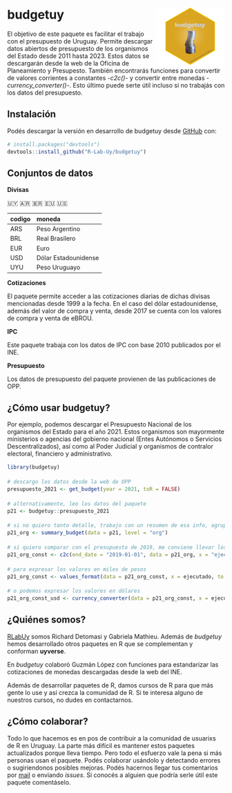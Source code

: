 
<!-- README.md is generated from README.Rmd. Please edit that file -->

# budgetuy <img align="right" src="man/figures/logo.png" alt="logo" width="160">

<!-- badges: start -->
<!-- badges: end -->

El objetivo de este paquete es facilitar el trabajo con el presupuesto
de Uruguay. Permite descargar datos abiertos de presupuesto de los
organismos del Estado desde 2011 hasta 2023. Estos datos se descargarán
desde la web de la Oficina de Planeamiento y Presupesto. También
encontrarás funciones para convertir de valores corrientes a constantes
-*c2c()*- y convertir entre monedas -*currency_converter()*-. Esto
último puede serte útil incluso si no trabajás con los datos del
presupuesto.

## Instalación

Podés descargar la versión en desarrollo de budgetuy desde
[GitHub](https://github.com/R-Lab-Uy/budgetuy) con:

``` r
# install.packages("devtools")
devtools::install_github("R-Lab-Uy/budgetuy")
```

## Conjuntos de datos

**Divisas**

🇺🇾 🇦🇷 🇧🇷 🇪🇺 🇺🇸

| codigo | moneda               |
|:-------|:---------------------|
| ARS    | Peso Argentino       |
| BRL    | Real Brasilero       |
| EUR    | Euro                 |
| USD    | Dólar Estadounidense |
| UYU    | Peso Uruguayo        |

**Cotizaciones**

El paquete permite acceder a las cotizaciones diarias de dichas divisas
mencionadas desde 1999 a la fecha. En el caso del dólar estadounidense,
además del valor de compra y venta, desde 2017 se cuenta con los valores
de compra y venta de eBROU.

**IPC**

Este paquete trabaja con los datos de IPC con base 2010 publicados por
el INE.

**Presupuesto**

Los datos de presupuesto del paquete provienen de las publicaciones de
OPP.

## ¿Cómo usar budgetuy?

Por ejemplo, podemos descargar el Presupuesto Nacional de los organismos
del Estado para el año 2021. Estos organismos son mayormente ministerios
o agencias del gobierno nacional (Entes Autónomos o Servicios
Descentralizados), así como al Poder Judicial y organismos de contralor
electoral, financiero y administrativo.

``` r
library(budgetuy)

# descargo los datos desde la web de OPP 
presupuesto_2021 <- get_budget(year = 2021, toR = FALSE)

# alternativamente, leo los datos del paquete
p21 <- budgetuy::presupuesto_2021

# si no quiero tanto detalle, trabajo con un resumen de esa info, agrupada por organismo
p21_org <- summary_budget(data = p21, level = "org")

# si quiero comparar con el presupuesto de 2019, me conviene llevar los pesos corrientes de 2021 a pesos constantes de 2019
p21_org_const <- c2c(end_date = "2019-01-01", data = p21_org, x = "ejecutado", start_date = "anio")

# para expresar los valores en miles de pesos
p21_org_const <- values_format(data = p21_org_const, x = ejecutado, to = "thousand") 

# o podemos expresar los valores en dólares
p21_org_const_usd <- currency_converter(data = p21_org_const, x = ejecutado_const, end_date = "2019-01-01")
```

<!-- You could also use GitHub Actions to re-render `README.Rmd` every time you push. An example workflow can be found here: <https://github.com/r-lib/actions/tree/v1/examples>. -->

## ¿Quiénes somos?

[RLabUy](https://rlabuy.rbind.io/) somos Richard Detomasi y Gabriela
Mathieu. Además de *budgetuy* hemos desarrollado otros paquetes en R que
se complementan y conforman **uyverse**.

En *budgetuy* colaboró Guzmán López con funciones para estandarizar las
cotizaciones de monedas descargadas desde la web del INE.

Además de desarrollar paquetes de R, damos cursos de R para que más
gente lo use y así crezca la comunidad de R. Si te interesa alguno de
nuestros cursos, no dudes en contactarnos.

## ¿Cómo colaborar?

Todo lo que hacemos es en pos de contribuir a la comunidad de usuarixs
de R en Uruguay. La parte más difícil es mantener estos paquetes
actualizados porque lleva tiempo. Pero todo el esfuerzo vale la pena si
más personas usan el paquete. Podés colaborar usándolo y detectando
errores o sugiriendonos posibles mejoras. Podés hacernos llegar tus
comentarios por [mail](mailto:rlabuy@protonmail.com) o enviando
*issues*. Si conocés a alguien que podría serle útil este paquete
comentáselo.
